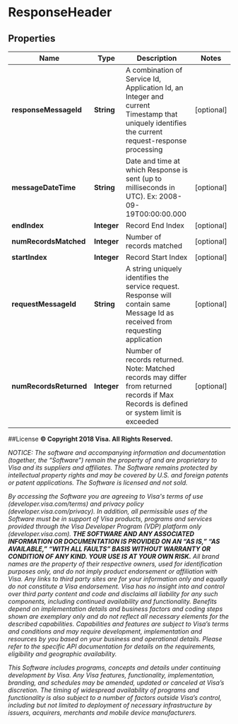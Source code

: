 
# ResponseHeader

## Properties
Name | Type | Description | Notes
------------ | ------------- | ------------- | -------------
**responseMessageId** | **String** | A combination of Service Id, Application Id, an Integer and current Timestamp that uniquely identifies the current request-response processing |  [optional]
**messageDateTime** | **String** | Date and time at which Response is sent (up to milliseconds in UTC). Ex: 2008-09-19T00:00:00.000 |  [optional]
**endIndex** | **Integer** | Record End Index |  [optional]
**numRecordsMatched** | **Integer** | Number of records matched |  [optional]
**startIndex** | **Integer** | Record Start Index |  [optional]
**requestMessageId** | **String** | A string uniquely identifies the service request. Response will contain same Message Id as received from requesting application |  [optional]
**numRecordsReturned** | **Integer** | Number of records returned. Note: Matched records may differ from returned records if Max Records is defined or system limit is exceeded |  [optional]





##License
**© Copyright 2018 Visa. All Rights Reserved.**

*NOTICE: The software and accompanying information and documentation (together, the “Software”) remain the property of
and are proprietary to Visa and its suppliers and affiliates. The Software remains protected by intellectual property
rights and may be covered by U.S. and foreign patents or patent applications. The Software is licensed and not sold.*

*By accessing the Software you are agreeing to Visa's terms of use (developer.visa.com/terms) and privacy policy (developer.visa.com/privacy).
In addition, all permissible uses of the Software must be in support of Visa products, programs and services provided
through the Visa Developer Program (VDP) platform only (developer.visa.com). **THE SOFTWARE AND ANY ASSOCIATED
INFORMATION OR DOCUMENTATION IS PROVIDED ON AN “AS IS,” “AS AVAILABLE,” “WITH ALL FAULTS” BASIS WITHOUT WARRANTY OR
CONDITION OF ANY KIND. YOUR USE IS AT YOUR OWN RISK.** All brand names are the property of their respective owners, used for identification purposes only, and do not imply
product endorsement or affiliation with Visa. Any links to third party sites are for your information only and equally
do not constitute a Visa endorsement. Visa has no insight into and control over third party content and code and disclaims
all liability for any such components, including continued availability and functionality. Benefits depend on implementation
details and business factors and coding steps shown are exemplary only and do not reflect all necessary elements for the
described capabilities. Capabilities and features are subject to Visa’s terms and conditions and may require development,
implementation and resources by you based on your business and operational details. Please refer to the specific
API documentation for details on the requirements, eligibility and geographic availability.*

*This Software includes programs, concepts and details under continuing development by Visa. Any Visa features,
functionality, implementation, branding, and schedules may be amended, updated or canceled at Visa’s discretion.
The timing of widespread availability of programs and functionality is also subject to a number of factors outside Visa’s control,
including but not limited to deployment of necessary infrastructure by issuers, acquirers, merchants and mobile device manufacturers.*
